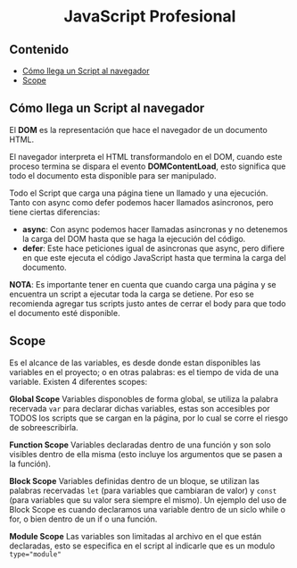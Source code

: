 <div align="center"> 
  <h1> JavaScript Profesional </h1>
</div>

## Contenido
- [Cómo llega un Script al navegador](#Como-llega-un-Script-al-navegador)
- [Scope](#Scope)

## Cómo llega un Script al navegador

El **DOM** es la representación que hace el navegador de un documento HTML.

El navegador interpreta el HTML transformandolo en el DOM, cuando este proceso termina 
se dispara el evento **DOMContentLoad**, esto significa que todo el documento esta
disponible para ser manipulado.

Todo el Script que carga una página  tiene un llamado y una ejecución. Tanto con async
como defer podemos hacer llamados asincronos, pero tiene ciertas diferencias:

- **async**: Con async podemos hacer llamadas asincronas y no detenemos la carga del DOM 
hasta que se haga la ejecución del código.
- **defer**: Este hace peticiones igual de asincronas que async, pero difiere en que este
ejecuta el código JavaScript hasta que termina la carga del documento.

**NOTA**: Es importante tener en cuenta que cuando carga una página y se encuentra un script a ejecutar toda la carga se detiene. Por eso se recomienda agregar tus scripts justo antes de cerrar el body para que todo el documento esté disponible.

## Scope

Es el alcance de las variables, es desde donde estan disponibles las variables en el proyecto;
o en otras palabras: es el tiempo de vida de una variable. Existen 4 diferentes scopes:

**Global Scope**
Variables disponobles de forma global, se utiliza la palabra recervada `var` para declarar dichas variables,
estas son accesibles por TODOS los scripts que se cargan en la página, por lo cual se corre el riesgo de sobreescribirla.

**Function Scope**
Variables declaradas dentro de una función y son solo visibles dentro de ella misma (esto incluye los argumentos que se pasen a la función).

**Block Scope**
Variables definidas dentro de un bloque, se utilizan las palabras recervadas `let` (para variables que cambiaran de valor) y `const` (para variables que su valor sera siempre el mismo). Un ejemplo del uso de Block Scope es cuando declaramos una variable dentro de un siclo while o for, o bien dentro de un if o una función.

**Module Scope**
Las variables son limitadas al archivo en el que están declaradas, esto se especifica en el script al indicarle que es un modulo `type="module"`
